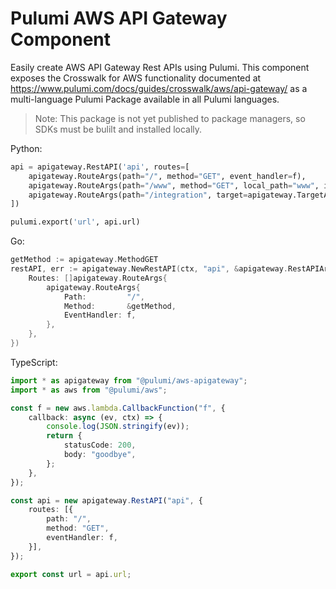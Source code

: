 # Pulumi AWS API Gateway Component

Easily create AWS API Gateway Rest APIs using Pulumi.  This component exposes the Crosswalk for AWS functionality documented at https://www.pulumi.com/docs/guides/crosswalk/aws/api-gateway/ as a multi-language Pulumi Package available in all Pulumi languages.

> Note: This package is not yet published to package managers, so SDKs must be bulilt and installed locally.

Python:

```py
api = apigateway.RestAPI('api', routes=[
    apigateway.RouteArgs(path="/", method="GET", event_handler=f),
    apigateway.RouteArgs(path="/www", method="GET", local_path="www", index=False),
    apigateway.RouteArgs(path="/integration", target=apigateway.TargetArgs(uri="https://www.google.com", type="http_proxy"))
])

pulumi.export('url', api.url)
```

Go: 

```go
getMethod := apigateway.MethodGET
restAPI, err := apigateway.NewRestAPI(ctx, "api", &apigateway.RestAPIArgs{
    Routes: []apigateway.RouteArgs{
        apigateway.RouteArgs{
            Path:         "/",
            Method:       &getMethod,
            EventHandler: f,
        },
    },
})
```

TypeScript:

```ts
import * as apigateway from "@pulumi/aws-apigateway";
import * as aws from "@pulumi/aws";

const f = new aws.lambda.CallbackFunction("f", {
    callback: async (ev, ctx) => {
        console.log(JSON.stringify(ev));
        return {
            statusCode: 200,
            body: "goodbye",
        };
    },
});

const api = new apigateway.RestAPI("api", {
    routes: [{
        path: "/",
        method: "GET",
        eventHandler: f,
    }],
});

export const url = api.url;
```
